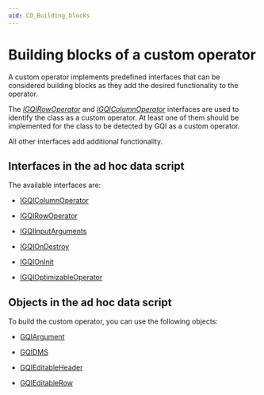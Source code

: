 ```yaml
---
uid: CO_Building_blocks
---
```


# Building blocks of a custom operator

A custom operator implements predefined interfaces that can be considered building blocks as they add the desired functionality to the operator.

The [*IGQIRowOperator*](xref:GQI_IGQIDataSource) and [*IGQIColumnOperator*](xref:GQI_IGQIDataSource) interfaces are used to identify the class as a custom operator. At least one of them should be implemented for the class to be detected by GQI as a custom operator.

All other interfaces add additional functionality.

## Interfaces in the ad hoc data script

The available interfaces are:

- [IGQIColumnOperator](xref:GQI_IGQIColumnOperator)

- [IGQIRowOperator](xref:GQI_IGQIRowOperator)

- [IGQIInputArguments](xref:GQI_IGQIInputArguments)

- [IGQIOnDestroy](xref:GQI_IGQIOnDestroy)

- [IGQIOnInit](xref:GQI_IGQIOnInit)

- [IGQIOptimizableOperator](xref:GQI_IGQIOptimizableOperator)

## Objects in the ad hoc data script

To build the custom operator, you can use the following objects:

- [GQIArgument](xref:GQI_GQIArgument)

- [GQIDMS](xref:GQI_GQIDMS)

- [GQIEditableHeader](xref:GQI_GQIEditableHeader)

- [GQIEditableRow](xref:GQI_GQIEditableRow)